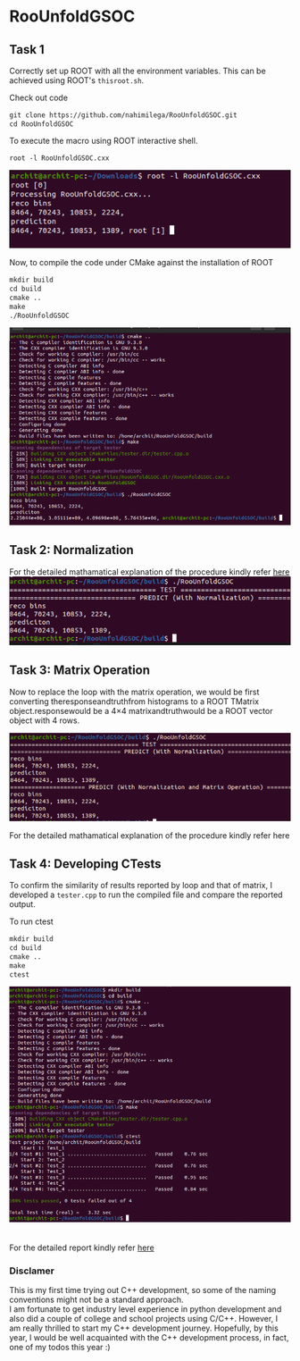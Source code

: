 # RooUnfoldGSOC


## Task 1
Correctly set up ROOT with all the environment variables. This can be achieved using ROOT's `thisroot.sh`. </br>

Check out code
```
git clone https://github.com/nahimilega/RooUnfoldGSOC.git
cd RooUnfoldGSOC
```
To execute the macro using ROOT interactive shell.
```
root -l RooUnfoldGSOC.cxx
```
![Output](docs/images/q1_root_interactive.png?raw=true )

Now, to compile the code under CMake against the installation of ROOT
```
mkdir build
cd build
cmake ..
make
./RooUnfoldGSOC
```
![Output](docs/images/task_1.png?raw=true )
## Task 2: Normalization
For the detailed mathamatical explanation of the procedure kindly refer [here](docs/GSoC_RooUnfold.pdf)
![Output](docs/images/task_2_output.png?raw=true )

## Task 3: Matrix Operation
Now to replace the loop with the matrix operation, we would be first converting theresponseandtruthfrom histograms to a ROOT TMatrix object.responsewould be a 4×4 matrixandtruthwould be a ROOT vector object with 4 rows.

![Output](docs/images/task3.png?raw=true )

For the detailed mathamatical explanation of the procedure kindly refer here


## Task 4: Developing CTests
To confirm the similarity of results reported by loop and that of matrix, I developed a `tester.cpp` to run the compiled file and compare the reported output.

To run ctest
```
mkdir build
cd build
cmake ..
make
ctest
```
![Output](docs/images/task4.png?raw=true )
</br>
</br>
</br>
For the detailed report kindly refer [here](docs/GSoC_RooUnfold.pdf)

### Disclamer 

This is my first time trying out C++ development, so some of the naming conventions might not be a standard approach.  </br>
I am fortunate to get industry level experience in python development and also did a couple of college and school projects using C/C++. However, I am really thrilled to start my C++ development journey. Hopefully, by this year, I would be well acquainted with the C++ development process, in fact, one of my todos this year :)